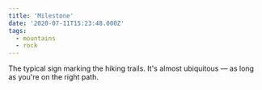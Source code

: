 ```yaml
---
title: 'Milestone'
date: '2020-07-11T15:23:48.000Z'
tags:
  - mountains
  - rock
---
```


The typical sign marking the hiking trails. It's almost ubiquitous — as long as you're on the right path.
